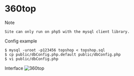 # 360top 

Note
```
Site can only run on php5 with the mysql client library.
```

Config example
```
$ mysql -uroot -p123456 topshop < topshop.sql
$ cp public/dbConfig.php.default public/dbConfig.php
$ vi public/dbConfig.php
```

Interface
![360top](http://farwish.qiniudn.com/360top5.jpg)
